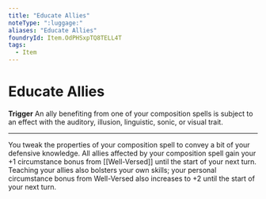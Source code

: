 ```yaml
---
title: "Educate Allies"
noteType: ":luggage:"
aliases: "Educate Allies"
foundryId: Item.OdPHSxpTQ8TELL4T
tags:
  - Item
---
```


# Educate Allies

**Trigger** An ally benefiting from one of your composition spells is subject to an effect with the auditory, illusion, linguistic, sonic, or visual trait.

* * *

You tweak the properties of your composition spell to convey a bit of your defensive knowledge. All allies affected by your composition spell gain your +1 circumstance bonus from [[Well-Versed]] until the start of your next turn. Teaching your allies also bolsters your own skills; your personal circumstance bonus from Well-Versed also increases to +2 until the start of your next turn.


